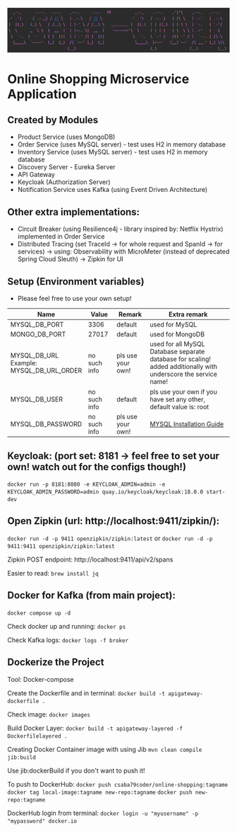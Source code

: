 ![img.png](img/img.png)

# Online Shopping Microservice Application

## Created by Modules

- Product Service (uses MongoDB)
- Order Service (uses MySQL server) - test uses H2 in memory database
- Inventory Service (uses MySQL server) - test uses H2 in memory database
- Discovery Server - Eureka Server
- API Gateway
- Keycloak (Authorization Server)
- Notification Service uses Kafka (using Event Driven Architecture)

## Other extra implementations:

- Circuit Breaker (using Resilience4j - library inspired by: Netflix Hystrix) implemented in Order Service
- Distributed Tracing (set TraceId -> for whole request and SpanId -> for services) -> using: Observability with MicroMeter (instead of deprecated Spring Cloud Sleuth) -> Zipkin for UI

## Setup (Environment variables)

- Please feel free to use your own setup!

| Name                                             | Value        | Remark            | Extra remark                                                                                                    |
|--------------------------------------------------|--------------|-------------------|-----------------------------------------------------------------------------------------------------------------|
| MYSQL_DB_PORT                                    | 3306         | default           | used for MySQL                                                                                                  |
| MONGO_DB_PORT                                    | 27017        | default           | used for MongoDB                                                                                                |
| MYSQL_DB_URL<br/>Example:<br/>MYSQL_DB_URL_ORDER | no such info | pls use your own!       | used for all MySQL Database separate database for scaling! added additionally with underscore the service name! |
| MYSQL_DB_USER                                    | no such info         | default           | pls use your own if you have set any other, default value is: root                                              |
| MYSQL_DB_PASSWORD                                | no such info | pls use your own! | [MYSQL Installation Guide](https://dev.mysql.com/doc/mysql-installation-excerpt/5.7/en/)                        |


## Keycloak: (port set: 8181 -> feel free to set your own! watch out for the configs though!)

```docker run -p 8181:8080 -e KEYCLOAK_ADMIN=admin -e KEYCLOAK_ADMIN_PASSWORD=admin quay.io/keycloak/keycloak:18.0.0 start-dev```

## Open Zipkin (url: http://localhost:9411/zipkin/): 

```docker run -d -p 9411 openzipkin/zipkin:latest``` or ```docker run -d -p 9411:9411 openzipkin/zipkin:latest```

Zipkin POST endpoint: http://localhost:9411/api/v2/spans

Easier to read: ```brew install jq```

## Docker for Kafka (from main project):

```docker compose up -d```

Check docker up and running: ```docker ps```

Check Kafka logs: ```docker logs -f broker```

## Dockerize the Project

Tool: Docker-compose

Create the Dockerfile and in terminal: ```docker build -t apigateway-dockerfile .```

Check image: ```docker images```

Build Docker Layer: ```docker build -t apigateway-layered -f Dockerfilelayered .```

Creating Docker Container image with using Jib ```mvn clean compile jib:build```

Use jib:dockerBuild if you don't want to push it!

To push to DockerHub: ```docker push csaba79coder/online-shopping:tagname```
```docker tag local-image:tagname new-repo:tagname```
```docker push new-repo:tagname```

DockerHub login from terminal: ```docker login -u "myusername" -p "mypassword" docker.io```

